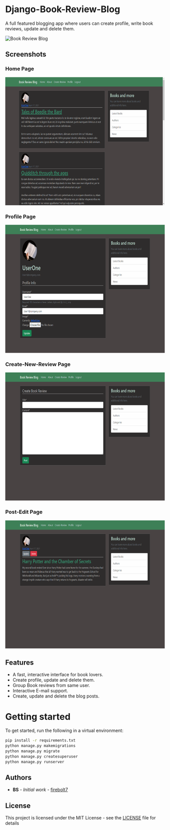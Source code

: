 # Django-Book-Review-Blog

A full featured blogging app where users can create profile, write book reviews, update and delete them.

<img src="misc/Book-Review-Blog-Logged-out-Goog.gif" title="Django Book Review Blog" alt="Book Review Blog" width="720" height="405">

## Screenshots

### Home Page
<img src="misc/1.png" title="Book Review Blog" alt="Book Review Blog" width="720" height="405" >

### Profile Page
<img src="misc/2.png" title="Book Review Blog" alt="Book Review Blog" width="720" height="405" >

### Create-New-Review Page
<img src="misc/3.png" title="Book Review Blog" alt="Book Review Blog" width="720" height="405">

### Post-Edit Page
<img src="misc/4.png" title="Book Review Blog" alt="Book Review Blog" width="720" height="405" >

## Features

* A fast, interactive interface for book lovers.
* Create profile, update and delete them.
* Group Book reviews from same user.
* Interactive E-mail support.
* Create, update and delete the blog posts. 

# Getting started

To get started, run the following in a virtual environment:

``` bash
pip install -r requirements.txt
python manage.py makemigrations
python manage.py migrate
python manage.py createsuperuser
python manage.py runserver
```
## Authors

* **BS** - *Initial work* - [firebolt7](https://github.com/firebolt7)


## License

This project is licensed under the MIT License - see the [LICENSE](LICENSE) file for details
